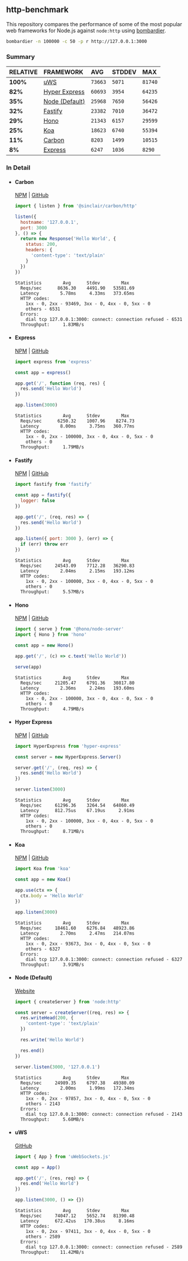 ## http-benchmark

This repository compares the performance of some of the most popular web frameworks for Node.js against `node:http` using [bombardier](https://github.com/codesenberg/bombardier).

```bash
bombardier -n 100000 -c 50 -p r http://127.0.0.1:3000
```

### Summary

| RELATIVE | FRAMEWORK | AVG | STDDEV | MAX |
| :--- | :--- | :--- | :--- | :--- |
| **100%** | [uWS](#uws) | `73663` | `5071` | `81740` |
| **82%** | [Hyper Express](#hyper-express) | `60693` | `3954` | `64235` |
| **35%** | [Node (Default)](#node-default) | `25968` | `7650` | `56426` |
| **32%** | [Fastify](#fastify) | `23382` | `7010` | `36472` |
| **29%** | [Hono](#hono) | `21343` | `6157` | `29599` |
| **25%** | [Koa](#koa) | `18623` | `6740` | `55394` |
| **11%** | [Carbon](#carbon) | `8203` | `1499` | `10515` |
| **8%** | [Express](#express) | `6247` | `1036` | `8290` |


### In Detail

- #### Carbon
  [NPM](https://npmjs.com/@sinclair/carbon) | [GitHub](https://github.com/sinclairzx81/carbon)
  ```js
  import { listen } from '@sinclair/carbon/http'

  listen({
    hostname: '127.0.0.1',
    port: 3000
  }, () => {
    return new Response('Hello World', {
      status: 200,
      headers: {
        'content-type': 'text/plain'
      }
    })
  })
  ```

  ```
  Statistics        Avg      Stdev        Max
    Reqs/sec      8636.30    4491.90   53581.69
    Latency        5.78ms     4.33ms   373.65ms
    HTTP codes:
      1xx - 0, 2xx - 93469, 3xx - 0, 4xx - 0, 5xx - 0
      others - 6531
    Errors:
      dial tcp 127.0.0.1:3000: connect: connection refused - 6531
    Throughput:     1.83MB/s
  ```

- #### Express
  [NPM](https://npmjs.com/express) | [GitHub](https://github.com/expressjs/express)
  ```js
  import express from 'express'

  const app = express()

  app.get('/', function (req, res) {
    res.send('Hello World')
  })

  app.listen(3000)
  ```

  ```
  Statistics        Avg      Stdev        Max
    Reqs/sec      6250.32    1007.96    8274.73
    Latency        8.00ms     3.75ms   360.77ms
    HTTP codes:
      1xx - 0, 2xx - 100000, 3xx - 0, 4xx - 0, 5xx - 0
      others - 0
    Throughput:     1.79MB/s
  ```

- #### Fastify
  [NPM](https://npmjs.com/fastify) | [GitHub](https://github.com/fastify/fastify)
  ```js
  import fastify from 'fastify'

  const app = fastify({
    logger: false
  })

  app.get('/', (req, res) => {
    res.send('Hello World')
  })

  app.listen({ port: 3000 }, (err) => {
    if (err) throw err
  })
  ```

  ```
  Statistics        Avg      Stdev        Max
    Reqs/sec     24543.09    7712.28   36290.83
    Latency        2.04ms     2.15ms   193.12ms
    HTTP codes:
      1xx - 0, 2xx - 100000, 3xx - 0, 4xx - 0, 5xx - 0
      others - 0
    Throughput:     5.57MB/s
  ```

- #### Hono
  [NPM](https://npmjs.com/hono) | [GitHub](https://github.com/honojs/hono)
  ```js
  import { serve } from '@hono/node-server'
  import { Hono } from 'hono'

  const app = new Hono()

  app.get('/', (c) => c.text('Hello World'))

  serve(app)
  ```

  ```
  Statistics        Avg      Stdev        Max
    Reqs/sec     21205.47    6791.36   30817.80
    Latency        2.36ms     2.24ms   193.60ms
    HTTP codes:
      1xx - 0, 2xx - 100000, 3xx - 0, 4xx - 0, 5xx - 0
      others - 0
    Throughput:     4.79MB/s
  ```

- #### Hyper Express
  [NPM](https://npmjs.com/hyper-express) | [GitHub](https://github.com/kartikk221/hyper-express)
  ```js
  import HyperExpress from 'hyper-express'

  const server = new HyperExpress.Server()

  server.get('/', (req, res) => {
    res.send('Hello World')
  })

  server.listen(3000)
  ```

  ```
  Statistics        Avg      Stdev        Max
    Reqs/sec     61296.36    3264.54   64860.49
    Latency      812.75us    67.19us     2.91ms
    HTTP codes:
      1xx - 0, 2xx - 100000, 3xx - 0, 4xx - 0, 5xx - 0
      others - 0
    Throughput:     8.71MB/s
  ```

- #### Koa
  [NPM](https://npmjs.com/koa) | [GitHub](https://github.com/koajs/koa)
  ```js
  import Koa from 'koa'

  const app = new Koa()

  app.use(ctx => {
    ctx.body = 'Hello World'
  })

  app.listen(3000)
  ```

  ```
  Statistics        Avg      Stdev        Max
    Reqs/sec     18461.60    6276.84   48923.86
    Latency        2.70ms     2.47ms   214.07ms
    HTTP codes:
      1xx - 0, 2xx - 93673, 3xx - 0, 4xx - 0, 5xx - 0
      others - 6327
    Errors:
      dial tcp 127.0.0.1:3000: connect: connection refused - 6327
    Throughput:     3.91MB/s
  ```

- #### Node (Default)
  [Website](https://nodejs.org/api/http.html)
  ```js
  import { createServer } from 'node:http'

  const server = createServer((req, res) => {
    res.writeHead(200, {
      'content-type': 'text/plain'
    })

    res.write('Hello World')

    res.end()
  })

  server.listen(3000, '127.0.0.1')
  ```

  ```
  Statistics        Avg      Stdev        Max
    Reqs/sec     24989.35    6797.38   49380.09
    Latency        2.00ms     1.99ms   172.34ms
    HTTP codes:
      1xx - 0, 2xx - 97857, 3xx - 0, 4xx - 0, 5xx - 0
      others - 2143
    Errors:
      dial tcp 127.0.0.1:3000: connect: connection refused - 2143
    Throughput:     5.60MB/s
  ```

- #### uWS
  [GitHub](https://github.com/uNetworking/uWebSockets.js)
  ```js
  import { App } from 'uWebSockets.js'

  const app = App()

  app.get('/', (res, req) => {
    res.end('Hello World')
  })

  app.listen(3000, () => {})
  ```

  ```
  Statistics        Avg      Stdev        Max
    Reqs/sec     74047.12    5652.74   81390.48
    Latency      672.42us   170.38us     8.16ms
    HTTP codes:
      1xx - 0, 2xx - 97411, 3xx - 0, 4xx - 0, 5xx - 0
      others - 2589
    Errors:
      dial tcp 127.0.0.1:3000: connect: connection refused - 2589
    Throughput:    11.42MB/s
  ```


